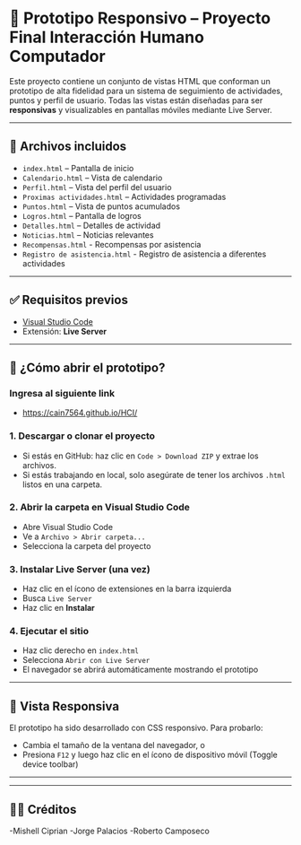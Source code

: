# 📱 Prototipo Responsivo – Proyecto Final Interacción Humano Computador

Este proyecto contiene un conjunto de vistas HTML que conforman un prototipo de alta fidelidad para un sistema de seguimiento de actividades, puntos y perfil de usuario. Todas las vistas están diseñadas para ser **responsivas** y visualizables en pantallas móviles mediante Live Server.

---

## 📂 Archivos incluidos

- `index.html` – Pantalla de inicio  
- `Calendario.html` – Vista de calendario  
- `Perfil.html` – Vista del perfil del usuario  
- `Proximas actividades.html` – Actividades programadas  
- `Puntos.html` – Vista de puntos acumulados  
- `Logros.html` – Pantalla de logros  
- `Detalles.html` – Detalles de actividad  
- `Noticias.html` – Noticias relevantes
-  `Recompensas.html` - Recompensas por asistencia
-   `Registro de asistencia.html` - Registro de asistencia a diferentes actividades



---

## ✅ Requisitos previos

- [Visual Studio Code](https://code.visualstudio.com/)
- Extensión: **Live Server** 

---

## 🚀 ¿Cómo abrir el prototipo?
### Ingresa al siguiente link 
- https://cain7564.github.io/HCI/
  
### 1. Descargar o clonar el proyecto
- Si estás en GitHub: haz clic en `Code > Download ZIP` y extrae los archivos.
- Si estás trabajando en local, solo asegúrate de tener los archivos `.html` listos en una carpeta.

### 2. Abrir la carpeta en Visual Studio Code
- Abre Visual Studio Code
- Ve a `Archivo > Abrir carpeta...`
- Selecciona la carpeta del proyecto

### 3. Instalar Live Server (una vez)
- Haz clic en el ícono de extensiones en la barra izquierda
- Busca `Live Server`
- Haz clic en **Instalar**

### 4. Ejecutar el sitio
- Haz clic derecho en `index.html`
- Selecciona `Abrir con Live Server`
- El navegador se abrirá automáticamente mostrando el prototipo

---

## 📱 Vista Responsiva

El prototipo ha sido desarrollado con CSS responsivo. Para probarlo:

- Cambia el tamaño de la ventana del navegador, o
- Presiona `F12` y luego haz clic en el ícono de dispositivo móvil (Toggle device toolbar)

---



---

## 👩‍💻 Créditos
-Mishell Ciprian
-Jorge Palacios 
-Roberto Camposeco 
